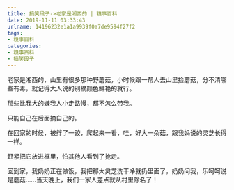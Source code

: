```yaml
---
title: 搞笑段子->老家是湘西的 | 糗事百科
date: 2019-11-11 03:33:43
urlname: 14196232e1a1a9939f0a7de9594f27f2
tags: 
- 糗事百科
categories:
- 糗事百科
- 搞笑段子
---
```

老家是湘西的，山里有很多那种野蘑菇，小时候跟一帮人去山里捡蘑菇，分不清哪些有毒，就记得大人说的别摘颜色鲜艳的就行。

那些比我大的嫌我人小走路慢，都不怎么带我。

只能自己在后面摘自己的。

在回家的时候，被绊了一跤，爬起来一看，哇，好大一朵菇，跟我妈说的灵芝长得一样。

赶紧把它放进框里，怕其他人看到了抢走。

回到家，我奶奶正在做饭，我把那大灵芝洗干净就扔里面了，奶奶问我，乐呵呵说是蘑菇……当天晚上，我们一家人差点就从村里除名了！


